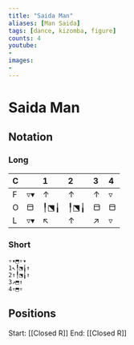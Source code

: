 ```yaml
---
title: "Saida Man"
aliases: [Man Saida] 
tags: [dance, kizomba, figure]
counts: 4
youtube:
- 
images:
-
---
```


# Saida Man
## Notation
### Long

| C   |     | 1   | 2   | 3   | 4   |
| :--- | :--- | :--- | :--- | :--- | :--- |
| F   | ▿▾  | ↑   | ↑   | ↑   | ▿   |
| O   | ⬒   | ╿⬔╽ | ╿⬔╽ | ⬒   | ⬒   |
| L   | ▿▾  | ↖   | ↑   | ↗   | ▿   |

### Short
```
▿▾⬒▿▾
1↖╿⬔╽↑
2↑╿⬔╽↑
3↗⬒↑
4▿⬒▿
```

## Positions
Start: [[Closed R]]
End: [[Closed R]]